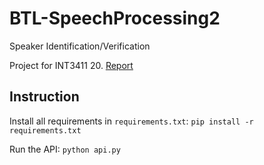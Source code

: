 # BTL-SpeechProcessing2
Speaker Identification/Verification

Project for INT3411 20. [Report](https://github.com/vinhtq115/BTL-SpeechProcessing2/raw/master/report.pdf)

## Instruction

Install all requirements in `requirements.txt`: `pip install -r requirements.txt`

Run the API: `python api.py`
